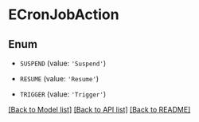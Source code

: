 # ECronJobAction


## Enum

* `SUSPEND` (value: `'Suspend'`)

* `RESUME` (value: `'Resume'`)

* `TRIGGER` (value: `'Trigger'`)

[[Back to Model list]](../README.md#documentation-for-models) [[Back to API list]](../README.md#documentation-for-api-endpoints) [[Back to README]](../README.md)


